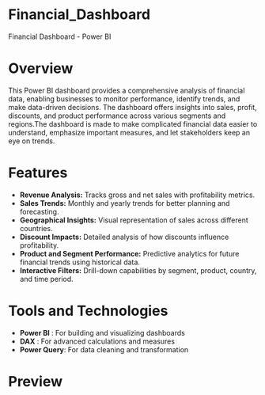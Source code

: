 # Financial_Dashboard
  Financial Dashboard - Power BI
  
# Overview

This Power BI dashboard provides a comprehensive analysis of financial data, enabling businesses to monitor performance, identify trends, and make data-driven decisions. The dashboard offers insights into sales, profit, discounts, and product performance across various segments and regions.The dashboard is made to make complicated financial data easier to understand, emphasize important measures, and let stakeholders keep an eye on trends.

# Features
* **Revenue Analysis:** Tracks gross and net sales with profitability metrics.
* **Sales Trends:** Monthly and yearly trends for better planning and forecasting.
* **Geographical Insights:** Visual representation of sales across different countries.
* **Discount Impacts:** Detailed analysis of how discounts influence profitability.
* **Product and Segment Performance:** Predictive analytics for future financial trends using historical data.
* **Interactive Filters:** Drill-down capabilities by segment, product, country, and time period.

# Tools and Technologies
* **Power BI** : For building and visualizing dashboards
* **DAX** : For advanced calculations and measures
* **Power Query**: For data cleaning and transformation

# Preview 


